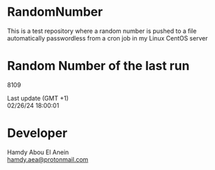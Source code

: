 # RandomNumber    
This is a test repository where a random number is pushed to a file automatically passwordless from a cron job in my Linux CentOS server    
# Random Number of the last run   
8109
      
Last update (GMT +1)    
02/26/24 18:00:01
# Developer    
Hamdy Abou El Anein   
hamdy.aea@protonmail.com
